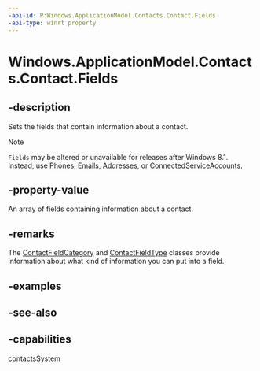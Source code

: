 ```yaml
---
-api-id: P:Windows.ApplicationModel.Contacts.Contact.Fields
-api-type: winrt property
---
```


<!-- Property syntax
public Windows.Foundation.Collections.IVector<Windows.ApplicationModel.Contacts.IContactField> Fields { get; }
-->

# Windows.ApplicationModel.Contacts.Contact.Fields

## -description

Sets the fields that contain information about a contact.

> [!NOTE]
> `Fields` may be altered or unavailable for releases after Windows 8.1. Instead, use [Phones](contact_phones.md), [Emails](contact_emails.md), [Addresses](contact_addresses.md), or [ConnectedServiceAccounts](contact_connectedserviceaccounts.md).

## -property-value
An array of fields containing information about a contact.

## -remarks
The [ContactFieldCategory](contactfieldcategory.md) and [ContactFieldType](contactfieldtype.md) classes provide information about what kind of information you can put into a field.

## -examples

## -see-also

## -capabilities
contactsSystem
